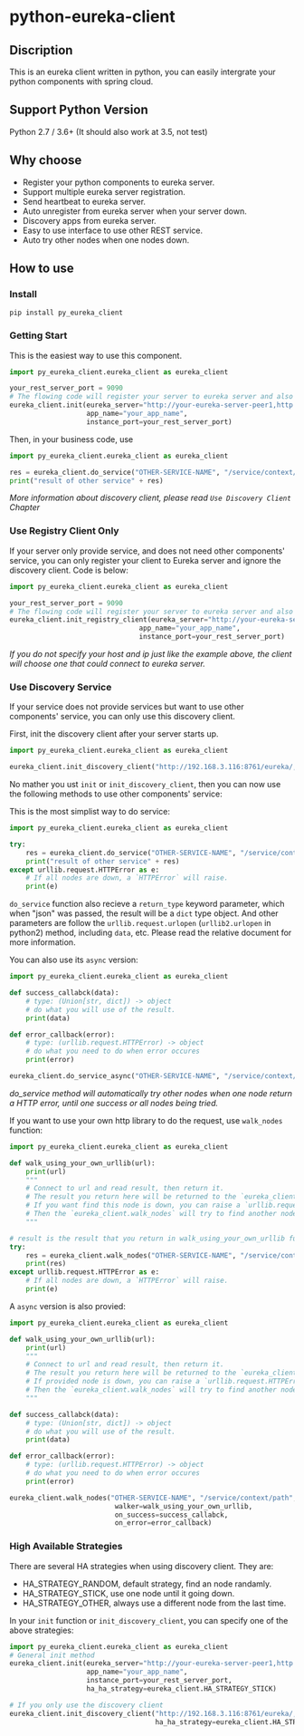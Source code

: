 # python-eureka-client

## Discription

This is an eureka client written in python, you can easily intergrate your python components with spring cloud.

## Support Python Version

Python 2.7 / 3.6+ (It should also work at 3.5, not test)

## Why choose

* Register your python components to eureka server.
* Support multiple eureka server registration.
* Send heartbeat to eureka server.
* Auto unregister from eureka server when your server down.
* Discovery apps from eureka server.
* Easy to use interface to use other REST service.
* Auto try other nodes when one nodes down.

## How to use

### Install

```Shell
pip install py_eureka_client
```

### Getting Start

This is the easiest way to use this component.

```python
import py_eureka_client.eureka_client as eureka_client

your_rest_server_port = 9090
# The flowing code will register your server to eureka server and also start to send heartbeat every 30 seconds
eureka_client.init(eureka_server="http://your-eureka-server-peer1,http://your-eureka-server-peer2",
                   app_name="your_app_name",
                   instance_port=your_rest_server_port)
```

Then, in your business code, use

```python
import py_eureka_client.eureka_client as eureka_client

res = eureka_client.do_service("OTHER-SERVICE-NAME", "/service/context/path")
print("result of other service" + res)

```

*More information about discovery client, please read `Use Discovery Client` Chapter*

### Use Registry Client Only

If your server only provide service, and does not need other components' service, you can only register your client to Eureka server and ignore the discovery client. Code is below:

```Python
import py_eureka_client.eureka_client as eureka_client

your_rest_server_port = 9090
# The flowing code will register your server to eureka server and also start to send heartbeat every 30 seconds
eureka_client.init_registry_client(eureka_server="http://your-eureka-server-peer1,http://your-eureka-server-peer2",
                                app_name="your_app_name",
                                instance_port=your_rest_server_port)
```

*If you do not specify your host and ip just like the example above, the client will choose one that could connect to eureka server.*

### Use Discovery Service

If your service does not provide services but want to use other components' service, you can only use this discovery client.

First, init the discovery client after your server starts up.

```python
import py_eureka_client.eureka_client as eureka_client

eureka_client.init_discovery_client("http://192.168.3.116:8761/eureka/, http://192.168.3.116:8762/eureka/")
```

No mather you ust `init` or `init_discovery_client`, then you can now use the following methods to use other components' service:

This is the most simplist way to do service:

```python
import py_eureka_client.eureka_client as eureka_client

try:
    res = eureka_client.do_service("OTHER-SERVICE-NAME", "/service/context/path")
    print("result of other service" + res)
except urllib.request.HTTPError as e:
    # If all nodes are down, a `HTTPError` will raise.
    print(e)
```

`do_service` function also recieve a `return_type` keyword parameter, which when "json" was passed, the result will be a `dict` type object. And other parameters are follow the `urllib.request.urlopen` (`urllib2.urlopen` in python2) method, including `data`, etc. Please read the relative document for more information.

You can also use its `async` version:

```python
import py_eureka_client.eureka_client as eureka_client

def success_callabck(data):
    # type: (Union[str, dict]) -> object
    # do what you will use of the result.
    print(data)

def error_callback(error):
    # type: (urllib.request.HTTPError) -> object
    # do what you need to do when error occures
    print(error)

eureka_client.do_service_async("OTHER-SERVICE-NAME", "/service/context/path", on_success=success_callabck, on_error=error_callback)
```

*do_service method will automatically try other nodes when one node return a HTTP error, until one success or all nodes being tried.*

If you want to use your own http library to do the request, use `walk_nodes` function:

```python
import py_eureka_client.eureka_client as eureka_client

def walk_using_your_own_urllib(url):
    print(url)
    """
    # Connect to url and read result, then return it.
    # The result you return here will be returned to the `eureka_client.walk_nodes` function
    # If you want find this node is down, you can raise a `urllib.request.HTTPError`(urllib2.HTTPError in python2)
    # Then the `eureka_client.walk_nodes` will try to find another node to do the service.
    """

# result is the result that you return in walk_using_your_own_urllib function
try:
    res = eureka_client.walk_nodes("OTHER-SERVICE-NAME", "/service/context/path", walker=walk_using_your_own_urllib)
    print(res)
except urllib.request.HTTPError as e:
    # If all nodes are down, a `HTTPError` will raise.
    print(e)
```

A `async` version is also provied:

```python
import py_eureka_client.eureka_client as eureka_client

def walk_using_your_own_urllib(url):
    print(url)
    """
    # Connect to url and read result, then return it.
    # The result you return here will be returned to the `eureka_client.walk_nodes` function
    # If provided node is down, you can raise a `urllib.request.HTTPError`(urllib2.HTTPError in python2)
    # Then the `eureka_client.walk_nodes` will try to find another node to do the service.
    """

def success_callabck(data):
    # type: (Union[str, dict]) -> object
    # do what you will use of the result.
    print(data)

def error_callback(error):
    # type: (urllib.request.HTTPError) -> object
    # do what you need to do when error occures
    print(error)

eureka_client.walk_nodes("OTHER-SERVICE-NAME", "/service/context/path",
                          walker=walk_using_your_own_urllib,
                          on_success=success_callabck,
                          on_error=error_callback)
```

### High Available Strategies

There are several HA strategies when using discovery client. They are:

* HA_STRATEGY_RANDOM, default strategy, find an node randamly.
* HA_STRATEGY_STICK, use one node until it going down.
* HA_STRATEGY_OTHER, always use a different node from the last time.

In your `init` function or `init_discovery_client`, you can specify one of the above strategies:

```python
import py_eureka_client.eureka_client as eureka_client
# General init method
eureka_client.init(eureka_server="http://your-eureka-server-peer1,http://your-eureka-server-peer2",
                   app_name="your_app_name",
                   instance_port=your_rest_server_port,
                   ha_ha_strategy=eureka_client.HA_STRATEGY_STICK)

# If you only use the discovery client
eureka_client.init_discovery_client("http://192.168.3.116:8761/eureka/, http://192.168.3.116:8762/eureka/",
                                    ha_ha_strategy=eureka_client.HA_STRATEGY_STICK)
```
